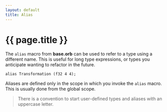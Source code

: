 ```yaml
---
layout: default
title: Alias
---
```

# {{ page.title }}

The `alias` macro from **base.orb** can be used to refer to a type using a different name. This is useful for long type expressions, or types you anticipate wanting to refactor in the future.

```
alias Transformation (f32 4 4);
```

Aliases are defined only in the scope in which you invoke the `alias` macro. This is usually done from the global scope.

> There is a convention to start user-defined types and aliases with an uppercase letter.
